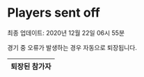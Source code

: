 # Players sent off
최종 업데이트: 2020년 12월 22일 06시 55분


경기 중 오류가 발생하는 경우 자동으로 퇴장됩니다.


| 퇴장된 참가자 |
|:---:|